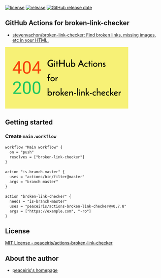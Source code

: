 [![license](https://img.shields.io/github/license/peaceiris/actions-broken-link-checker.svg)](https://github.com/peaceiris/actions-broken-link-checker/blob/master/LICENSE)
[![release](https://img.shields.io/github/release/peaceiris/actions-broken-link-checker.svg)](https://github.com/peaceiris/actions-broken-link-checker/releases/latest)
[![GitHub release date](https://img.shields.io/github/release-date/peaceiris/actions-broken-link-checker.svg)](https://github.com/peaceiris/actions-broken-link-checker/releases)



## GitHub Actions for broken-link-checker

- [stevenvachon/broken-link-checker: Find broken links, missing images, etc in your HTML.](https://github.com/stevenvachon/broken-link-checker)

<img width="400" alt="GitHub Actions for broken-link-checker" src="./images/ogp.svg">



## Getting started

### Create `main.workflow`

```hcl
workflow "Main workflow" {
  on = "push"
  resolves = ["broken-link-checker"]
}

action "is-branch-master" {
  uses = "actions/bin/filter@master"
  args = "branch master"
}

action "broken-link-checker" {
  needs = "is-branch-master"
  uses = "peaceiris/actions-broken-link-checker@v0.7.8"
  args = ["https://example.com", "-ro"]
}
```



## License

[MIT License - peaceiris/actions-broken-link-checker]

[MIT License - peaceiris/actions-broken-link-checker]: https://github.com/peaceiris/actions-broken-link-checker/blob/master/LICENSE



## About the author

- [peaceiris's homepage](https://peaceiris.com/)
